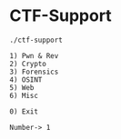 # CTF-Support

    ./ctf-support

    1) Pwn & Rev
    2) Crypto
    3) Forensics
    4) OSINT
    5) Web
    6) Misc
    
    0) Exit
    
    Number-> 1
